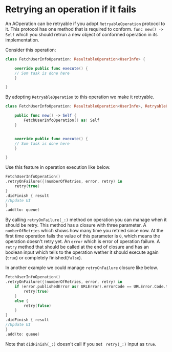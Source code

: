 # Retrying an operation if it fails

An AOperation can be retryable if you adopt `RetryableOperation` protocol to it. This protocol has one method that is required to conform. `func new() -> Self` which you should retrun a new object of conformed operation in its implementation.

Consider this operation:

```swift
class FetchUserInfoOperation: ResultableOperation<UserInfo> {

	override public func execute() {
	// Som task is done here
	}

}
```
By adopting `RetryableOperation` to this operation we make it retryable.

```swift
class FetchUserInfoOperation: ResultableOperation<UserInfo>, RetryableOperation {

	public func new() -> Self {
		FetchUserInfoOperation() as! Self
	}


	override public func execute() {
	// Som task is done here
	}

}
```

Use this feature in operation execution like below.

```swift
FetchUserInfoOperation()
.retryOnFailure({(numberOfRetries, error, retry) in
	retry(true)
}
.didFinish { result
//Update UI
}
.add(to: queue)
```
 
 By calling `retryOnFailure(_:)`  method on operation you can manage when it should be retry. This method has a closure with three parameter. A `numberOfRetries` which shows how many time you retried since now. At the first time operation fails the value of this parameter is `0`, which means the operation doesn't retry yet. An `error` which is error of operation failure. A `retry` method that should be called at the end of closure and has an boolean input which tells to the operation wether it should execute again (`true`) or completely finished(`false`). 

In another example we could manage `retryOnFailure` closure like below.

```swift
FetchUserInfoOperation()
.retryOnFailure({(numberOfRetries, error, retry) in
	if (error.publishedError as? URLError).errorCode == URLError.Code.timedOut {
		retry(true)
	}
	else {
		retry(false)
	}
}
.didFinish { result
//Update UI
}
.add(to: queue)
```

Note that `didFinish(_:)` doesn't call if you set ` retry(_:)` input as `true`.

